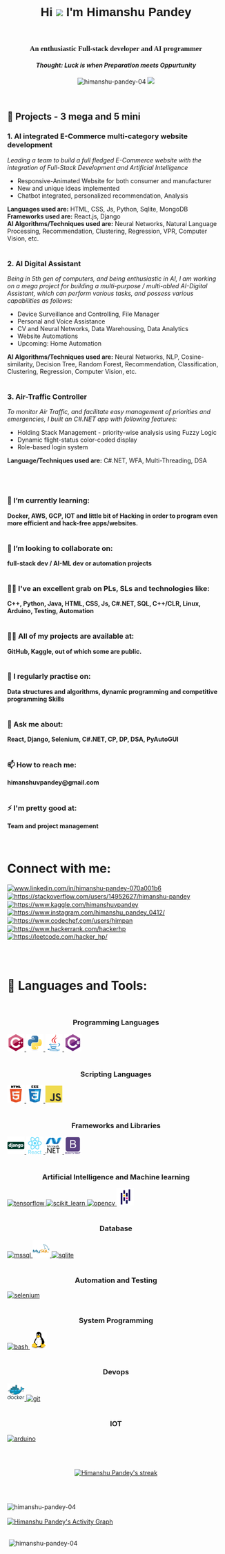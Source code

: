 <h1 align="center" style="font-family:'Gill Sans', 'Gill Sans MT', Calibri, 'Trebuchet MS', sans-serif;">Hi <img src="https://raw.githubusercontent.com/MartinHeinz/MartinHeinz/master/wave.gif" width="30px"> I'm Himanshu Pandey</h1>
  <br/>
  <h3 align="center" style="font-family: Cambria, Cochin, Georgia, Times, 'Times New Roman', serif;">An enthusiastic Full-stack developer and AI programmer</h3>
  <h4 align="center"><em>Thought: Luck is when Preparation meets Oppurtunity</em></h3>
<p align="center"> <img src="https://komarev.com/ghpvc/?username=himanshu-pandey-04&label=Profile%20views&color=0e75b6&style=flat" alt="himanshu-pandey-04" />
<img src="https://img.shields.io/badge/Lives-India-success" />
</p>
<br/>

## 🔭 Projects - 3 mega and 5 mini

<h3> 1. AI integrated E-Commerce multi-category website development</h3>
        <em>Leading a team to build a full fledged E-Commerce website with the integration of Full-Stack Development and Artificial Intelligence</em><br/>
        <ul>
        <li> Responsive-Animated Website for both consumer and manufacturer</li>
        <li> New and unique ideas implemented</li>
        <li> Chatbot integrated, personalized recommendation, Analysis</li>
        </ul>
        <strong>Languages used are:</strong> HTML, CSS, Js, Python, Sqlite, MongoDB<br/>
        <strong>Frameworks used are:</strong> React.js, Django<br/>
        <strong>AI Algorithms/Techniques used are:</strong> Neural Networks, Natural Language Processing, Recommendation, Clustering, Regression, VPR, Computer Vision, etc.
<br/><br/>
  <h3> 2. AI Digital Assistant</h3>
        <em>Being in 5th gen of computers, and being enthusiastic in AI, I am working on a mega project for building a multi-purpose / multi-abled AI-Digital Assistant, which can perform various tasks, and possess various capabilities as follows:</em><br/>
        <ul>
        <li> Device Surveillance and Controlling, File Manager</li>
        <li> Personal and Voice Assistance</li>
        <li> CV and Neural Networks, Data Warehousing, Data Analytics</li>
        <li> Website Automations</li>
        <li>Upcoming: Home Automation</li>
        </ul>
        <strong>AI Algorithms/Techniques used are:</strong> Neural Networks, NLP, Cosine-similarity, Decision Tree, Random Forest, Recommendation, Classification, Clustering, Regression, Computer Vision, etc.
<br/><br/>
  <h3> 3. Air-Traffic Controller</h3>
        <em>To monitor Air Traffic, and facilitate easy management of priorities and emergencies, I built an C#.NET app with following features:</em><br/>
        <ul>
        <li> Holding Stack Management - priority-wise analysis using Fuzzy Logic</li>
        <li> Dynamic flight-status color-coded display</li>
        <li> Role-based login system</li>
         </ul>
        <strong>Language/Techniques used are:</strong> C#.NET, WFA, Multi-Threading, DSA
<br/>
<br/>
<br/>
<br/>
<h3> 🌱 I’m currently learning:</h3>
<strong>Docker, AWS, GCP, IOT and little bit of Hacking in order to program even more efficient and hack-free apps/websites.</strong>
<br/>
<br/>
<h3> 🤝 I’m looking to collaborate on:</h3>
<strong>full-stack dev / AI-ML dev or automation projects</strong>
<br/>
<br/>
<h3> 👨‍💻 I've an excellent grab on PLs, SLs and technologies like:</h3>
<strong>C++, Python, Java, HTML, CSS, Js, C#.NET, SQL, C++/CLR, Linux, Arduino, Testing, Automation</strong>
<br/>
<br/>
<h3> 👨‍💻 All of my projects are available at:</h3>
<strong>GitHub, Kaggle, out of which some are public.</strong>
<br/>
<br/>
  <h3> 📝 I regularly practise on:</h3>
<strong>Data structures and algorithms, dynamic programming and competitive programming Skills</strong>
<br/>
<br/>
  <h3> 💬 Ask me about:</h3>
<strong>React, Django, Selenium, C#.NET, CP, DP, DSA, PyAutoGUI</strong>
<br/>
<br/>
  <h3> 📫 How to reach me:</h3>
<strong>himanshuvpandey@gmail.com</strong>
<br/>
<br/>
  <h3> ⚡ I'm pretty good at:</h3>
<strong>Team and project management</strong>
<br/>
<br/>
<br/>
<h1 align="left">Connect with me:</h1>
<p align="left">
<a href="https://linkedin.com/in/www.linkedin.com/in/himanshu-pandey-070a001b6" target="blank"><img align="center" src="https://raw.githubusercontent.com/rahuldkjain/github-profile-readme-generator/master/src/images/icons/Social/linked-in-alt.svg" alt="www.linkedin.com/in/himanshu-pandey-070a001b6" height="30" width="40" /></a>
<a href="https://stackoverflow.com/users/https://stackoverflow.com/users/14952627/himanshu-pandey" target="blank"><img align="center" src="https://raw.githubusercontent.com/rahuldkjain/github-profile-readme-generator/master/src/images/icons/Social/stack-overflow.svg" alt="https://stackoverflow.com/users/14952627/himanshu-pandey" height="30" width="40" /></a>
<a href="https://kaggle.com/https://www.kaggle.com/himanshuvpandey" target="blank"><img align="center" src="https://raw.githubusercontent.com/rahuldkjain/github-profile-readme-generator/master/src/images/icons/Social/kaggle.svg" alt="https://www.kaggle.com/himanshuvpandey" height="30" width="40" /></a>
<a href="https://instagram.com/https://www.instagram.com/himanshu_pandey_0412/" target="blank"><img align="center" src="https://raw.githubusercontent.com/rahuldkjain/github-profile-readme-generator/master/src/images/icons/Social/instagram.svg" alt="https://www.instagram.com/himanshu_pandey_0412/" height="30" width="40" /></a>
<a href="https://www.codechef.com/users/https://www.codechef.com/users/himpan" target="blank"><img align="center" src="https://cdn.jsdelivr.net/npm/simple-icons@3.1.0/icons/codechef.svg" alt="https://www.codechef.com/users/himpan" height="30" width="40" /></a>
<a href="https://www.hackerrank.com/https://www.hackerrank.com/hackerhp" target="blank"><img align="center" src="https://raw.githubusercontent.com/rahuldkjain/github-profile-readme-generator/master/src/images/icons/Social/hackerrank.svg" alt="https://www.hackerrank.com/hackerhp" height="30" width="40" /></a>
<a href="https://www.leetcode.com/https://leetcode.com/hacker_hp/" target="blank"><img align="center" src="https://raw.githubusercontent.com/rahuldkjain/github-profile-readme-generator/master/src/images/icons/Social/leet-code.svg" alt="https://leetcode.com/hacker_hp/" height="30" width="40" /></a>
</p>
<br/>
<br/>
<p align="left">
    <h1 align="left">🚀 Languages and Tools:</h1>
    <br/>
    <h3 align="center">Programming Languages</h3>
    <p align="left">
      <a href="https://www.w3schools.com/cpp/" target="_blank" rel="noreferrer">
        <img
          src="https://raw.githubusercontent.com/devicons/devicon/master/icons/cplusplus/cplusplus-original.svg"
          alt="cplusplus"
          width="40"
          height="40"
        />
      </a>
      <a href="https://www.python.org" target="_blank" rel="noreferrer">
        <img
          src="https://raw.githubusercontent.com/devicons/devicon/master/icons/python/python-original.svg"
          alt="python"
          width="40"
          height="40"
        />
      </a>
      <a href="https://www.java.com" target="_blank" rel="noreferrer">
        <img
          src="https://raw.githubusercontent.com/devicons/devicon/master/icons/java/java-original.svg"
          alt="java"
          width="40"
          height="40"
        />
      </a>
      <a href="https://www.w3schools.com/cs/" target="_blank" rel="noreferrer">
        <img
          src="https://raw.githubusercontent.com/devicons/devicon/master/icons/csharp/csharp-original.svg"
          alt="csharp"
          width="40"
          height="40"
        />
      </a>
      <br/>
      <br/>
      <h3 align="center">Scripting Languages</h3>
      <a href="https://www.w3.org/html/" target="_blank" rel="noreferrer">
        <img
          src="https://raw.githubusercontent.com/devicons/devicon/master/icons/html5/html5-original-wordmark.svg"
          alt="html5"
          width="40"
          height="40"
        />
      </a>
      <a href="https://www.w3schools.com/css/" target="_blank" rel="noreferrer">
        <img
          src="https://raw.githubusercontent.com/devicons/devicon/master/icons/css3/css3-original-wordmark.svg"
          alt="css3"
          width="40"
          height="40"
        />
      </a>
      <a
        href="https://developer.mozilla.org/en-US/docs/Web/JavaScript"
        target="_blank"
        rel="noreferrer"
      >
        <img
          src="https://raw.githubusercontent.com/devicons/devicon/master/icons/javascript/javascript-original.svg"
          alt="javascript"
          width="40"
          height="40"
        />
      </a>
      <br/>
      <br/>
      <h3 align="center">Frameworks and Libraries</h3>
      <a href="https://www.djangoproject.com/" target="_blank" rel="noreferrer">
        <img
          src="https://raw.githubusercontent.com/devicons/devicon/master/icons/django/django-original.svg"
          alt="django"
          width="40"
          height="40"
        />
      </a>
      <a href="https://reactjs.org/" target="_blank" rel="noreferrer">
        <img
          src="https://raw.githubusercontent.com/devicons/devicon/master/icons/react/react-original-wordmark.svg"
          alt="react"
          width="40"
          height="40"
        />
      </a>
      <a href="https://dotnet.microsoft.com/" target="_blank" rel="noreferrer">
        <img
        src="https://raw.githubusercontent.com/devicons/devicon/master/icons/dot-net/dot-net-original-wordmark.svg"
        alt="dotnet"
        width="40"
          height="40"
          />
        </a>
        <a href="https://getbootstrap.com" target="_blank" rel="noreferrer">
          <img
            src="https://raw.githubusercontent.com/devicons/devicon/master/icons/bootstrap/bootstrap-plain-wordmark.svg"
            alt="bootstrap"
            width="40"
            height="40"
          />
        </a>
        <br/>
        <br/>
        <h3 align="center">Artificial Intelligence and Machine learning</h3>
        <a href="https://www.tensorflow.org" target="_blank" rel="noreferrer">
          <img
            src="https://www.vectorlogo.zone/logos/tensorflow/tensorflow-icon.svg"
            alt="tensorflow"
            width="40"
            height="40"
          />
        </a>
        <a href="https://scikit-learn.org/" target="_blank" rel="noreferrer">
          <img
            src="https://upload.wikimedia.org/wikipedia/commons/0/05/Scikit_learn_logo_small.svg"
            alt="scikit_learn"
            width="40"
            height="40"
          />
        </a>
        <a href="https://opencv.org/" target="_blank" rel="noreferrer">
          <img
            src="https://www.vectorlogo.zone/logos/opencv/opencv-icon.svg"
            alt="opencv"
            width="40"
            height="40"
          />
        </a>      
        <a href="https://pandas.pydata.org/" target="_blank" rel="noreferrer">
          <img
            src="https://raw.githubusercontent.com/devicons/devicon/2ae2a900d2f041da66e950e4d48052658d850630/icons/pandas/pandas-original.svg"
            alt="pandas"
            width="40"
            height="40"
          />
        </a>
        <br/>
        <br/>
        <h3 align="center">Database</h3>
      <a
        href="https://www.microsoft.com/en-us/sql-server"
        target="_blank"
        rel="noreferrer"
      >
        <img
          src="https://www.svgrepo.com/show/303229/microsoft-sql-server-logo.svg"
          alt="mssql"
          width="40"
          height="40"
        />
      </a>
      <a href="https://www.mysql.com/" target="_blank" rel="noreferrer">
        <img
          src="https://raw.githubusercontent.com/devicons/devicon/master/icons/mysql/mysql-original-wordmark.svg"
          alt="mysql"
          width="40"
          height="40"
        />
      </a>
      <a href="https://www.sqlite.org/" target="_blank" rel="noreferrer">
        <img
          src="https://www.vectorlogo.zone/logos/sqlite/sqlite-icon.svg"
          alt="sqlite"
          width="40"
          height="40"
        />
      </a>
      <br/>
      <br/>
      <h3 align="center">Automation and Testing</h3>
      <a href="https://www.selenium.dev" target="_blank" rel="noreferrer">
        <img
          src="https://raw.githubusercontent.com/detain/svg-logos/780f25886640cef088af994181646db2f6b1a3f8/svg/selenium-logo.svg"
          alt="selenium"
          width="40"
          height="40"
        />
      </a>
      <br/>
      <br/>
      <h3 align="center">System Programming</h3>
      <a
        href="https://www.gnu.org/software/bash/"
        target="_blank"
        rel="noreferrer"
      >
        <img
          src="https://www.vectorlogo.zone/logos/gnu_bash/gnu_bash-icon.svg"
          alt="bash"
          width="40"
          height="40"
        />
      </a>
      <a href="https://www.linux.org/" target="_blank" rel="noreferrer">
        <img
          src="https://raw.githubusercontent.com/devicons/devicon/master/icons/linux/linux-original.svg"
          alt="linux"
          width="40"
          height="40"
        />
      </a>
      <br/>
      <br/>
      <h3 align="center">Devops</h3>
      <a href="https://www.docker.com/" target="_blank" rel="noreferrer">
        <img
          src="https://raw.githubusercontent.com/devicons/devicon/master/icons/docker/docker-original-wordmark.svg"
          alt="docker"
          width="40"
          height="40"
        />
      </a>
      <a href="https://git-scm.com/" target="_blank" rel="noreferrer">
        <img
          src="https://www.vectorlogo.zone/logos/git-scm/git-scm-icon.svg"
          alt="git"
          width="40"
          height="40"
        />
      </a>
      <br/>
      <br/>
      <h3 align="center">IOT</h3>
      <a href="https://www.arduino.cc/" target="_blank" rel="noreferrer">
        <img
          src="https://cdn.worldvectorlogo.com/logos/arduino-1.svg"
          alt="arduino"
          width="40"
          height="40"
        />
      </a>
</p>
<br/>
<br/>
<p align="center">
    <a href="https://github.com/Himanshu-Pandey-04/github-readme-streak-stats">
        <img alt="Himanshu Pandey's streak" src="https://github-readme-streak-stats.herokuapp.com/?user=Himanshu-Pandey-04&theme=black-ice&hide_border=true&stroke=0000&background=060A0CD0"/>
    </a>
</p>
<br/>
<br/>
<p><img align="left" src="https://github-readme-stats.vercel.app/api/top-langs?username=himanshu-pandey-04&show_icons=true&locale=en&layout=compact" alt="himanshu-pandey-04" /></p>
<br/>
<br/>
<a href="https://github.com/Himanshu-Pandey-04/github-readme-activity-graph"><img alt="Himanshu Pandey's Activity Graph" src="https://activity-graph.herokuapp.com/graph?username=Himanshu-Pandey-04&bg_color=0D1117&color=5BCDEC&line=5BCDEC&point=FFFFFF&hide_border=true" /></a>
<br/>
<br/>
<p>&nbsp;<img align="center" src="https://github-readme-stats.vercel.app/api?username=himanshu-pandey-04&show_icons=true&locale=en" alt="himanshu-pandey-04" /></p>
